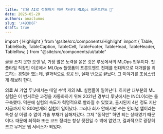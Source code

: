 ```yaml
---
title: '암을 AI로 정복하기 위한 차세대 MLOps 프론트엔드 🦠'
date: 2025-05-20
authors: anaclumos
slug: '/493D6F'
draft: true
---
```


<!-- truncate -->

import { Highlight } from '@site/src/components/Highlight'
import {
Table,
TableBody,
TableCaption,
TableCell,
TableFooter,
TableHead,
TableHeader,
TableRow,
} from "@site/src/components/ui/table"

글을 쓰지 못한 오랜 날, 가장 많은 노력을 쏟은 것은 루닛에서의 MLOps 업무이다. 첫 풀타임 직장인 이곳에서 MLOps 플랫폼의 프론트엔드 전체를 현대적으로 재개발을 리드하는 경험을 했는데, 결과적으로 성공 반, 실패 반으로 끝났다. 그 이야기를 조심스럽게 해보려 한다.

의료 AI 기업 루닛에서는 매일 수백 개의 ML 실험들이 일어난다. 하지만 대부분의 ML 실험은 <Highlight trigger="수공업에 가깝다." title="AI는 한땀 한땀 깎는 작업이 대부분이다" content="나는 AI를 공부하며, 데이터셋을 정성스럽게 정제하고, 매 실험마다 파라미터를 섬세하게 조정하여, 실험을 돌리고, 결과를 저장해 비교한 뒤 가장 마음에 드는 버전을 골라 출시하는 그 과정이 엔지니어보다는 마치 목수와 더 비슷하게 느껴졌다." /> 이 번거로운 과정을 자동화하기 위해 2021년 경부터 루닛에서는 INCL이라는 <Highlight trigger="MLOps 플랫폼" title="MLOps 플랫폼" content="현재는 훨씬 더 많은 플랫폼들이 생겼다. Weight&Bias, Vessl, SkyPilot 등이 그 예이다. 이와 동일한 버전을 의료 AI에 맞추어 구축했다고 이해하면 편하다. 대표적으로 실험 코드와 추적할 지표 이름을 제공하기만 하면 자동으로 클라우드 환경에서 실험을 진행한 뒤 보기 좋은 그래프로 정리해주는 기능을 제공한다." />를 구축했다. 덕분에 실험의 속도가 혁명적으로 빨라질 수 있었고, 출시된지 4년 정도 지난 지금까지 약 800만개의 실험이 일어났다. 그러나 회사 안에서만 쓰는 인터널 앱이라는 특성 상 어쩔 수 없이 기술 부채가 심해져갔다. 그저 "동작만" 하면 되는 상태였기 때문이다. 때문에 최적화 또는 코드 정리는 항상 뒷전일 수 밖에 없었고, 결과적으로 굉장히 크고 무거운 웹 서비스가 되었다.
